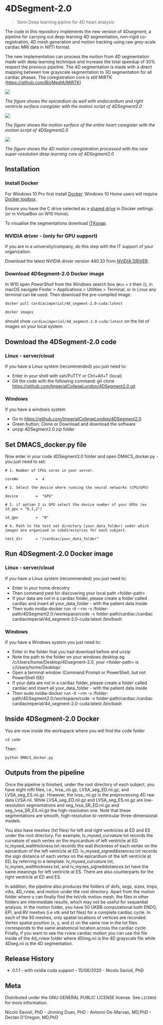 
# 4DSegment-2.0

> Semi Deep learning pipline for 4D heart analysis 

The code in this repository implements the new version of 4Dsegment, a pipeline for carrying out deep learning 4D segmentation, non-rigid co-registration, 4D mesh generation and motion tracking using raw grey-scale cardiac MRI data in NIfTI format.

The new implementation can process the motion from 4D segmentation made with deep learning technique and increase the total speedup of 30% respect the previous pipeline.
The 4D segmentation is made with a direct mapping between low grayscale segmentation to 3D segmentation for all cardiac phases. The coregistration core is still MIRTK (https://github.com/BioMedIA/MIRTK)  

![](img/1.gif)

*The figure shows the epicardium as well with endocardium and right ventricle surface coregister with the motion script of 4DSegment2.0*

![](img/2.gif)

*The figure shows the motion surface of the entire heart coregister with the motion script of 4DSegment2.0*

![](img/3.gif)

*The figure shows the 4D motion coregistration processed with the new super-resolution deep learning core of 4DSegment2.0*

## Installation

### Install Docker

For Windows 10 Pro first install [Docker](https://www.docker.com/docker-windows). Windows 10 Home users will require [Docker toolbox](https://docs.docker.com/toolbox/toolbox_install_windows/).

Ensure you have the C drive selected as a [shared drive](https://docs.docker.com/docker-for-windows/) in Docker settings (or in VirtualBox on W10 Home).

To visualise the segmentations download [ITKsnap](http://www.itksnap.org/pmwiki/pmwiki.php).

### NVIDIA driver - (only for GPU support)

If you are in a university/company, do this step with the IT support of your organization.

Download the latest NVIDIA driver version 440.33 from [NVIDIA DRIVER](https://www.nvidia.com/Download/index.aspx?lang=it).

### Download 4DSegment-2.0 Docker image

In W10 open _PowerShell_ from the Windows search box (`Win` + `X` then `I`), in macOS navigate Finder > Applications > Utilities > Terminal, or in Linux any terminal can be used. Then download the pre-compiled image:
   
```
docker pull cardiacimperial/4d_segment-2.0-cuda:latest

docker images
```

should show `cardiacimperial/4d_segment-2.0-cuda:latest` on the list of images on your local system


## Download the 4DSegment-2.0  code

### Linux - server/cloud

If you have a Linux system (recommended) you just need to:

-  Enter in your shell with ssh/PuTTY or Ctrl+Alt+T (local) 
-  Git the code with the following command: git clone https://github.com/ImperialCollegeLondon/4DSegment2.0.git


### Windows 

If you have a windows system 

- Go to https://github.com/ImperialCollegeLondon/4DSegment2.0
- Green button: Clone or Download and download the software 
- unzip 4DSegment2.0.zip folder 


## Set DMACS_docker.py file

Now enter in your code 4DSegment2.0 folder and open DMACS_docker.py - you just need to set:


```
# 1. Number of CPUs cores in your server.

coreNo        =  4

# 2. Select the device where running the neural networks (CPU/GPU) 

device        =  "GPU"

# 3. if option 2 is GPU select the device number of your GPUs (ex id_gpu = "0,1,2") 

id_gpu        =  "0"

# 4. Path to the test set directory (your_data_folder) under which images are organised in subdirectories for each subject.

test_dir      = "/cardiac/your_data_folder"
``` 

## Run 4DSegment-2.0 Docker image

### Linux - server/cloud

If you have a Linux system (recommended) you just need to:

-  Enter in your home direcotry
-  Then command pwd for discovering your local path  \<folder-path\>
-  If your data are not in a cardiac folder, please create a folder called cardiac and insert all your_data_folder - with the patient data inside
-  Then sudo nvidia-docker run -it --rm -v  /folder-path/4DSegment2.0:/workspace/code -v folder-path/cardiac:/cardiac cardiacimperial/4d_segment-2.0-cuda:latest /bin/bash


### Windows

If you have a Windows system you just need to:

- Enter in the folder that you had download before and unzip 
- Note the path to the folder on your windows desktop eg /c/Users/home/Desktop/4Dsegment-2.0, your \<folder-path\> is c/Users/home/Desktop/  
- Open a terminal window (Command Prompt or PowerShell, but not PowerShell ISE)
- If your data are not in a cardiac folder, please create a folder called cardiac and insert all your_data_folder - with the patient data inside
- Then sudo nvidia-docker run -it --rm -v  /folder-path/4DSegment2.0:/workspace/code -v folder-path/cardiac:/cardiac cardiacimperial/4d_segment-2.0-cuda:latest /bin/bash


## Inside 4DSegment-2.0 Docker


You are now inside the workspace where you will find the code folder

```
cd code
```

Then: 

```
python DMACS_docker.py
```


## Outputs from the pipeline

Once the pipeline is finished, under the root directory of each subject, you have eight nifti files, i.e., lvsa_.nii.gz, LVSA_seg_ED.nii.gz, and LVSA_seg_ES.nii.gz. However, the lvsa_.nii.gz is the preprocessing 4D raw data LVSA.nii. While LVSA_seg_ED.nii.gz and LVSA_seg_ES.nii.gz are low-resolution segmentations and seg_lvsa_SR_ED.nii.gz and seg_lvsa_SR_ES.nii.gz the high-resolution one. Note that these segmentations are smooth, high-resolution bi-ventricular three-dimensional models.

You also have meshes (txt files) for left and right ventricles at ED and ES under the root directory. For example, lv_myoed_curvature.txt records the curvature of each vertex on the myocardium of left ventricle at ED. lv_myoed_wallthickness.txt records the wall thickness of each vertex on the epicardium of the left ventricle at ED. lv_myoed_signeddistances.txt records the sign distance of each vertex on the epicardium of the left ventricle at ED, by referring to a template. lv_myoed_curvature.txt, lv_myoes_wallthickness.txt, and lv_myoes_signeddistances.txt have the same meanings for left ventricle at ES. There are also counterparts for the right ventricle at ED and ES.

In addition, the pipeline also produces the folders of dofs, segs, sizes, tmps, vtks, 4D_rview, and motion under the root directory. Apart from the motion folder where u can finally find the txt/vtk motion mesh, the files in other folders are intermediate results, which may not be useful for sequential analysis. In the motion folder, you have 50 UKBB computational both ENDO, EPI, and RV meshes (i.e vtk and txt files) for a complete cardiac cycle. In each of the 50 meshes, only spatial locations of vertices are recorded. Vertex spatial position (x, y, and z) on the same row in the txt files corresponds to the same anatomical location across the cardiac cycle.
Finally, if you want to see the rview cardiac motion you can use the file inside of the 4d_rview folder where 4Dimg.nii is the 4D grayscale file while 4Dseg.nii is the 4D segmentation.


## Release History

* 0.1.1 - with nvidia cuda support - 15/06/2020 - Nicolo Savioli, PhD

## Meta

Distributed under the GNU GENERAL PUBLIC LICENSE license. See ``LICENSE`` for more information.

Nicolo Savioli, PhD - Jinming Duan, PhD - Antonio De-Marvao, MD,PhD - Declan D'Oregon, MD,PhD
